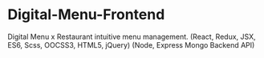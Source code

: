 # Digital-Menu-Frontend
Digital Menu x Restaurant intuitive menu management. (React, Redux, JSX, ES6, Scss, OOCSS3, HTML5, jQuery) (Node, Express Mongo Backend API)
